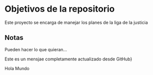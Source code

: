 # Objetivos de la repositorio

Este proyecto se encarga de manejar los planes de la liga de la justicia


## Notas
Pueden hacer lo que quieran...

Este es un mensjae completamente actualizado desde GitHub}

Hola Mundo
